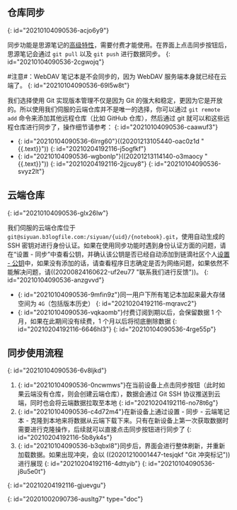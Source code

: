 ## 仓库同步
{: id="20210104090536-acjo6y9"}

同步功能是思源笔记的[高级特性](https://github.com/siyuan-note/siyuan/projects/3)，需要付费才能使用。在界面上点击同步按钮后，思源笔记会通过 `git pull` 以及 `git push` 进行数据同步。
{: id="20210104090536-2cgwojq"}

#注意#：WebDAV 笔记本是不会同步的，因为 WebDAV 服务端本身就已经在云端了。
{: id="20210104090536-69l5w8t"}

我们选择使用 Git 实现版本管理不仅是因为 Git 的强大和稳定，更因为它是开放的。所以使用我们伺服的云端仓库并不是唯一的选择，你可以通过 `git remote add` 命令来添加其他远程仓库（比如 GitHub 仓库），然后通过 git 就可以和这些远程仓库进行同步了，操作细节请参考：
{: id="20210104090536-caawuf3"}

* {: id="20210104090536-6lrrg60"}((20201213105440-oac0z1d "{{.text}}"))
  {: id="20210204192116-j5ogfkf"}
* {: id="20210104090536-wgbonlp"}((20201213114140-o3maocy "{{.text}}"))
  {: id="20210204192116-2jjcuy8"}
{: id="20210104090536-svyz2lt"}

## 云端仓库
{: id="20210104090536-glx26lw"}

我们伺服的云端仓库位于 `git@siyuan.b3logfile.com:/siyuan/{uid}/{notebook}.git`，使用自动生成的 SSH 密钥对进行身份认证。如果在使用同步功能时遇到身份认证方面的问题，请在“设置 - 同步”中查看公钥，并确认该公钥是否已经自动添加到链滴社区个人[设置 - 公钥](https://ld246.com/settings/key)中，如果没有添加的话，请查看程序日志确定是否为网络问题，如果依然不能解决问题，请((20200824160622-uf2eu77 "联系我们进行反馈"))。
{: id="20210104090536-anzgvvd"}

* {: id="20210104090536-9mfin9z"}同一用户下所有笔记本加起来最大存储空间为 `4G`（包括版本历史）
  {: id="20210204192116-mqravc2"}
* {: id="20210104090536-vqkaomb"}付费订阅到期以后，会保留数据 1 个月，如果在此期间没有续费，1 个月以后将彻底删除数据
  {: id="20210204192116-6646hl3"}
{: id="20210104090536-4rge55p"}

## 同步使用流程
{: id="20210104090536-6v8ljkd"}

1. {: id="20210104090536-0ncwmws"}在当前设备上点击同步按钮（此时如果云端没有仓库，则会创建云端仓库），数据会通过 Git SSH 协议推送到云端，同时也会将云端数据拉取至本地
   {: id="20210204192116-no78t6g"}
2. {: id="20210104090536-c4d72m4"}在新设备上通过设置 - 同步 - 云端笔记本 - 克隆到本地来将数据从云端下载下来。只有在新设备上第一次获取数据时需要进行克隆操作，后续就可以直接点击同步按钮进行同步了
   {: id="20210204192116-5b8yk4s"}
3. {: id="20210104090536-b3qbxl8"}同步后，界面会进行整体刷新，并重新加载数据。如果出现冲突，会以 ((20201210001447-tesjqkf "Git 冲突标记"))进行展现
   {: id="20210204192116-4dttyib"}
{: id="20210104090536-j8u5e0t"}

{: id="20210204192116-gjuevgu"}


{: id="20201002090736-ausltg7" type="doc"}
